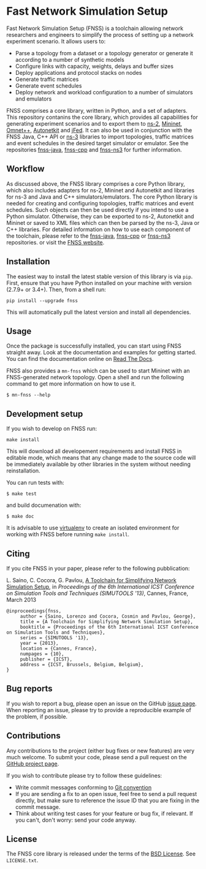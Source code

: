 # Fast Network Simulation Setup
Fast Network Simulation Setup (FNSS) is a toolchain allowing network researchers
and engineers to simplify the process of setting up a network experiment scenario.
It allows users to:

* Parse a topology from a dataset or a topology generator or generate it according to a number of synthetic models
* Configure links with capacity, weights, delays and buffer sizes
* Deploy applications and protocol stacks on nodes
* Generate traffic matrices
* Generate event schedules
* Deploy network and workload configuration to a number of simulators and emulators

FNSS comprises a core library, written in Python, and a set of adapters.
This repository contanins the core library, which provides all capabilities
for generating experiment scenarios and to export them to
[ns-2](http://www.isi.edu/nsnam/ns/), [Mininet](http://www.mininet.org),
[Omnet++](http://www.omnetpp.org/), [Autonetkit](http://www.autonetkit.org)
and [jFed](http://jfed.iminds.be/).
It can also be used in conjunction with the FNSS Java, C++ API or [ns-3](http://www.nsnam.org/) libraries to import topologies,
traffic matrices and event schedules in the desired target simulator or emulator.
See the repositories [fnss-java](https://github.com/fnss/fnss-java),
[fnss-cpp](https://github.com/fnss/fnss-cpp) and [fnss-ns3](https://github.com/fnss/fnss-ns3)
for further information.

## Workflow
As discussed above, the FNSS library comprises a core Python library, which also includes adapters for ns-2, Mininet and Autonetkit
and libraries for ns-3 and Java and C++ simulators/emulators.
The core Python library is needed for creating and configuring topologies, traffic matrices and event schedules.
Such objects can then be used directly if you intend to use a Python simulator.
Otherwise, they can be exported to ns-2, Autonetkit and Mininet or saved to XML files which can then be parsed by the ns-3, Java or C++ libraries.
For detailed information on how to use each component of the toolchain, please refer to
the [fnss-java](https://github.com/fnss/fnss-java), [fnss-cpp](https://github.com/fnss/fnss-cpp) or [fnss-ns3](https://github.com/fnss/fnss-ns3) repositories.
or visit the [FNSS website](http://fnss.github.io).

## Installation
The easiest way to install the latest stable version of this library is via `pip`.
First, ensure that you have Python installed on your machine with version (2.7.9+ or 3.4+).
Then, from a shell run:

    pip install --upgrade fnss

This will automatically pull the latest version and install all dependencies.

## Usage
Once the package is successfully installed, you can start using FNSS straight away.
Look at the documentation and examples for getting started. You can find the documentation online on [Read The Docs](https://fnss.readthedocs.io).

FNSS also provides a `mn-fnss` which can be used to start Mininet with
an FNSS-generated network topology.
Open a shell and run the following command to get more information on how to use it.

    $ mn-fnss --help

## Development setup
If you wish to develop on FNSS run:

    make install

This will download all developement requirements and install FNSS in editable mode,
which means that any change made to the source code will be immediately available
by other libraries in the system without needing reinstallation.

You can run tests with:

    $ make test

and build documenation with:

    $ make doc

It is advisable to use [virtualenv](https://virtualenv.pypa.io/en/stable/)
to create an isolated environment for working with FNSS before running `make install`.

## Citing
If you cite FNSS in your paper, please refer to the following pubblication:

L. Saino, C. Cocora, G. Pavlou, [A Toolchain for Simplifying Network Simulation Setup](http://www.ee.ucl.ac.uk/~lsaino/publications/fnss-simutools13.pdf), in *Proceedings of the 6th International ICST Conference on Simulation Tools and Techniques (SIMUTOOLS '13)*, Cannes, France, March 2013

    @inproceedings{fnss,
         author = {Saino, Lorenzo and Cocora, Cosmin and Pavlou, George},
         title = {A Toolchain for Simplifying Network Simulation Setup},
         booktitle = {Proceedings of the 6th International ICST Conference on Simulation Tools and Techniques},
         series = {SIMUTOOLS '13},
         year = {2013},
         location = {Cannes, France},
         numpages = {10},
         publisher = {ICST},
         address = {ICST, Brussels, Belgium, Belgium},
    }

## Bug reports
If you wish to report a bug, please open an issue on the GitHub [issue page](https://github.com/fnss/fnss/issues/).
When reporting an issue, please try to provide a reproducible example of the problem, if possible.

## Contributions
Any contributions to the project (either bug fixes or new features) are very much welcome. To submit your code, please send a pull request on the [GitHub project page](https://github.com/fnss/fnss/).

If you wish to contribute please try to follow these guidelines:

 * Write commit messages conforming to [Git convention](http://365git.tumblr.com/post/3308646748/writing-git-commit-messages)
 * If you are sending a fix to an open issue, feel free to send a pull request directly, but make sure to reference the issue ID that you are fixing in the commit message.
 * Think about writing test cases for your feature or bug fix, if relevant. If you can't, don't worry: send your code anyway.

## License
The FNSS core library is released under the terms of the [BSD License](http://en.wikipedia.org/wiki/BSD_licenses). See `LICENSE.txt`.
